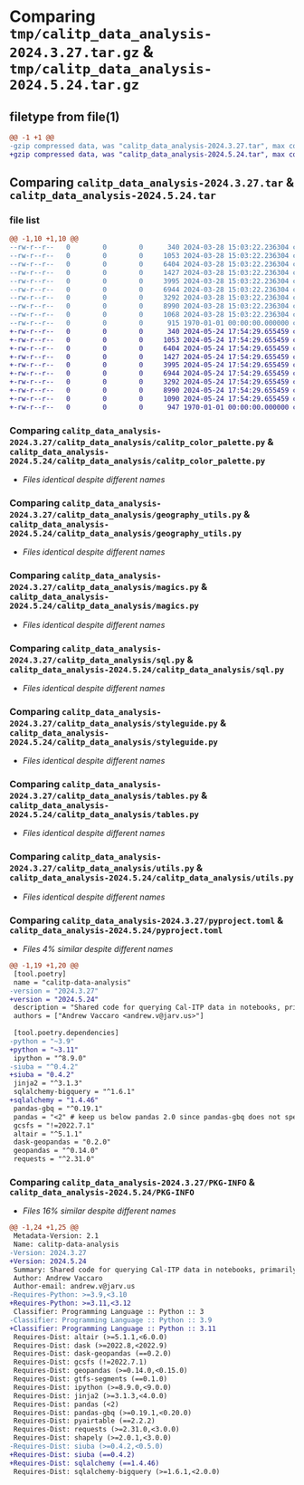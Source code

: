 # Comparing `tmp/calitp_data_analysis-2024.3.27.tar.gz` & `tmp/calitp_data_analysis-2024.5.24.tar.gz`

## filetype from file(1)

```diff
@@ -1 +1 @@
-gzip compressed data, was "calitp_data_analysis-2024.3.27.tar", max compression
+gzip compressed data, was "calitp_data_analysis-2024.5.24.tar", max compression
```

## Comparing `calitp_data_analysis-2024.3.27.tar` & `calitp_data_analysis-2024.5.24.tar`

### file list

```diff
@@ -1,10 +1,10 @@
--rw-r--r--   0        0        0      340 2024-03-28 15:03:22.236304 calitp_data_analysis-2024.3.27/calitp_data_analysis/__init__.py
--rw-r--r--   0        0        0     1053 2024-03-28 15:03:22.236304 calitp_data_analysis-2024.3.27/calitp_data_analysis/calitp_color_palette.py
--rw-r--r--   0        0        0     6404 2024-03-28 15:03:22.236304 calitp_data_analysis-2024.3.27/calitp_data_analysis/geography_utils.py
--rw-r--r--   0        0        0     1427 2024-03-28 15:03:22.236304 calitp_data_analysis-2024.3.27/calitp_data_analysis/magics.py
--rw-r--r--   0        0        0     3995 2024-03-28 15:03:22.236304 calitp_data_analysis-2024.3.27/calitp_data_analysis/sql.py
--rw-r--r--   0        0        0     6944 2024-03-28 15:03:22.236304 calitp_data_analysis-2024.3.27/calitp_data_analysis/styleguide.py
--rw-r--r--   0        0        0     3292 2024-03-28 15:03:22.236304 calitp_data_analysis-2024.3.27/calitp_data_analysis/tables.py
--rw-r--r--   0        0        0     8990 2024-03-28 15:03:22.236304 calitp_data_analysis-2024.3.27/calitp_data_analysis/utils.py
--rw-r--r--   0        0        0     1068 2024-03-28 15:03:22.236304 calitp_data_analysis-2024.3.27/pyproject.toml
--rw-r--r--   0        0        0      915 1970-01-01 00:00:00.000000 calitp_data_analysis-2024.3.27/PKG-INFO
+-rw-r--r--   0        0        0      340 2024-05-24 17:54:29.655459 calitp_data_analysis-2024.5.24/calitp_data_analysis/__init__.py
+-rw-r--r--   0        0        0     1053 2024-05-24 17:54:29.655459 calitp_data_analysis-2024.5.24/calitp_data_analysis/calitp_color_palette.py
+-rw-r--r--   0        0        0     6404 2024-05-24 17:54:29.655459 calitp_data_analysis-2024.5.24/calitp_data_analysis/geography_utils.py
+-rw-r--r--   0        0        0     1427 2024-05-24 17:54:29.655459 calitp_data_analysis-2024.5.24/calitp_data_analysis/magics.py
+-rw-r--r--   0        0        0     3995 2024-05-24 17:54:29.655459 calitp_data_analysis-2024.5.24/calitp_data_analysis/sql.py
+-rw-r--r--   0        0        0     6944 2024-05-24 17:54:29.655459 calitp_data_analysis-2024.5.24/calitp_data_analysis/styleguide.py
+-rw-r--r--   0        0        0     3292 2024-05-24 17:54:29.655459 calitp_data_analysis-2024.5.24/calitp_data_analysis/tables.py
+-rw-r--r--   0        0        0     8990 2024-05-24 17:54:29.655459 calitp_data_analysis-2024.5.24/calitp_data_analysis/utils.py
+-rw-r--r--   0        0        0     1090 2024-05-24 17:54:29.655459 calitp_data_analysis-2024.5.24/pyproject.toml
+-rw-r--r--   0        0        0      947 1970-01-01 00:00:00.000000 calitp_data_analysis-2024.5.24/PKG-INFO
```

### Comparing `calitp_data_analysis-2024.3.27/calitp_data_analysis/calitp_color_palette.py` & `calitp_data_analysis-2024.5.24/calitp_data_analysis/calitp_color_palette.py`

 * *Files identical despite different names*

### Comparing `calitp_data_analysis-2024.3.27/calitp_data_analysis/geography_utils.py` & `calitp_data_analysis-2024.5.24/calitp_data_analysis/geography_utils.py`

 * *Files identical despite different names*

### Comparing `calitp_data_analysis-2024.3.27/calitp_data_analysis/magics.py` & `calitp_data_analysis-2024.5.24/calitp_data_analysis/magics.py`

 * *Files identical despite different names*

### Comparing `calitp_data_analysis-2024.3.27/calitp_data_analysis/sql.py` & `calitp_data_analysis-2024.5.24/calitp_data_analysis/sql.py`

 * *Files identical despite different names*

### Comparing `calitp_data_analysis-2024.3.27/calitp_data_analysis/styleguide.py` & `calitp_data_analysis-2024.5.24/calitp_data_analysis/styleguide.py`

 * *Files identical despite different names*

### Comparing `calitp_data_analysis-2024.3.27/calitp_data_analysis/tables.py` & `calitp_data_analysis-2024.5.24/calitp_data_analysis/tables.py`

 * *Files identical despite different names*

### Comparing `calitp_data_analysis-2024.3.27/calitp_data_analysis/utils.py` & `calitp_data_analysis-2024.5.24/calitp_data_analysis/utils.py`

 * *Files identical despite different names*

### Comparing `calitp_data_analysis-2024.3.27/pyproject.toml` & `calitp_data_analysis-2024.5.24/pyproject.toml`

 * *Files 4% similar despite different names*

```diff
@@ -1,19 +1,20 @@
 [tool.poetry]
 name = "calitp-data-analysis"
-version = "2024.3.27"
+version = "2024.5.24"
 description = "Shared code for querying Cal-ITP data in notebooks, primarily."
 authors = ["Andrew Vaccaro <andrew.v@jarv.us>"]
 
 [tool.poetry.dependencies]
-python = "~3.9"
+python = "~3.11"
 ipython = "^8.9.0"
-siuba = "^0.4.2"
+siuba = "0.4.2"
 jinja2 = "^3.1.3"
 sqlalchemy-bigquery = "^1.6.1"
+sqlalchemy = "1.4.46"
 pandas-gbq = "^0.19.1"
 pandas = "<2" # keep us below pandas 2.0 since pandas-gbq does not specify, and siuba errors currently
 gcsfs = "!=2022.7.1"
 altair = "^5.1.1"
 dask-geopandas = "0.2.0"
 geopandas = "^0.14.0"
 requests = "^2.31.0"
```

### Comparing `calitp_data_analysis-2024.3.27/PKG-INFO` & `calitp_data_analysis-2024.5.24/PKG-INFO`

 * *Files 16% similar despite different names*

```diff
@@ -1,24 +1,25 @@
 Metadata-Version: 2.1
 Name: calitp-data-analysis
-Version: 2024.3.27
+Version: 2024.5.24
 Summary: Shared code for querying Cal-ITP data in notebooks, primarily.
 Author: Andrew Vaccaro
 Author-email: andrew.v@jarv.us
-Requires-Python: >=3.9,<3.10
+Requires-Python: >=3.11,<3.12
 Classifier: Programming Language :: Python :: 3
-Classifier: Programming Language :: Python :: 3.9
+Classifier: Programming Language :: Python :: 3.11
 Requires-Dist: altair (>=5.1.1,<6.0.0)
 Requires-Dist: dask (>=2022.8,<2022.9)
 Requires-Dist: dask-geopandas (==0.2.0)
 Requires-Dist: gcsfs (!=2022.7.1)
 Requires-Dist: geopandas (>=0.14.0,<0.15.0)
 Requires-Dist: gtfs-segments (==0.1.0)
 Requires-Dist: ipython (>=8.9.0,<9.0.0)
 Requires-Dist: jinja2 (>=3.1.3,<4.0.0)
 Requires-Dist: pandas (<2)
 Requires-Dist: pandas-gbq (>=0.19.1,<0.20.0)
 Requires-Dist: pyairtable (==2.2.2)
 Requires-Dist: requests (>=2.31.0,<3.0.0)
 Requires-Dist: shapely (>=2.0.1,<3.0.0)
-Requires-Dist: siuba (>=0.4.2,<0.5.0)
+Requires-Dist: siuba (==0.4.2)
+Requires-Dist: sqlalchemy (==1.4.46)
 Requires-Dist: sqlalchemy-bigquery (>=1.6.1,<2.0.0)
```


